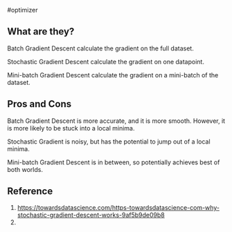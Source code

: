 #optimizer 
## What are they?
Batch Gradient Descent calculate the gradient on the full dataset.

Stochastic Gradient Descent calculate the gradient on one datapoint.

Mini-batch Gradient Descent calculate the gradient on a mini-batch of the dataset.

## Pros and Cons
Batch Gradient Descent is more accurate, and it is more smooth. However, it is more likely to be stuck into a local minima.

Stochastic Gradient is noisy, but has the potential to jump out of a local minima.

Mini-batch Gradient Descent is in between, so potentially achieves best of both worlds.

## Reference
1. https://towardsdatascience.com/https-towardsdatascience-com-why-stochastic-gradient-descent-works-9af5b9de09b8
2. 